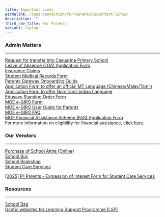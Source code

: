 ```yaml
---
title: Important Links
permalink: /caps-connection/for-parents/important-links/
description: ""
third_nav_title: For Parents
variant: tiptap
---
```

<h3>Admin Matters</h3>
<hr>
<p><a href="https://go.gov.sg/caps-transfer-list" rel="noopener noreferrer nofollow" target="_blank">Request for transfer into Casuarina Primary School</a>
<br><a href="https://go.gov.sg/capsloa" rel="noopener noreferrer nofollow" target="_blank">Leave of Absence (LOA) Application Form</a>
<br><a href="/files/Important%20Links/Product_Fact_Sheet__Year_2024_May__Revised.pdf" rel="noopener noreferrer nofollow" target="_blank">Insurance Claims</a>
<br><a href="https://go.gov.sg/capsstudentmedrec" rel="noopener noreferrer nofollow" target="_blank">Student Medical Records Form</a>
<br><a href="https://go.gov.sg/capspgguide2022" rel="noopener noreferrer nofollow" target="_blank">Parents Gateway Onboarding Guide</a>
<br><a href="/files/Form_1___MTL.pdf" rel="noopener noreferrer nofollow" target="_blank">Application Form to offer an official MT Language (Chinese/Malay/Tamil)</a> 
<br><a href="/files/Form_3___NTIL.pdf" rel="noopener noreferrer nofollow" target="_blank">Application Form to offer Non-Tamil Indian Language</a>
<br><a href="https://form.gov.sg/5be24a1bb3f842000fdc4e59" rel="noopener noreferrer nofollow" target="_blank">Edusave Standing Order Form</a>
<br><a href="https://go.gov.sg/capsmoegiro" rel="noopener noreferrer nofollow" target="_blank">MOE e-GIRO Form</a>
<br><a href="/files/Important%20Links/eGIRO_Application___User_Guide_for_parents.pdf" rel="noopener noreferrer nofollow" target="_blank">MOE e-GIRO User Guide for Parents</a>
<br><a href="/files/Important%20Links/Commonly_asked_Questions_on_GIRO___For_parents.pdf" rel="noopener noreferrer nofollow" target="_blank">MOE e-GIRO FAQ</a> 
<br><a href="https://go.gov.sg/moe-efas" rel="noopener noreferrer nofollow" target="_blank">MOE Financial Assistance Scheme (FAS) Application Form</a>
<br>For more information on eligibility for financial assistance, <a href="https://www.moe.gov.sg/financial-matters/financial-assistance" rel="noopener noreferrer nofollow" target="_blank">click here</a>.
<br>
</p>
<h3>Our Vendors</h3>
<hr>
<p><a href="https://www.myuniformshop.com.sg/" rel="noopener noreferrer nofollow" target="_blank">Purchase of School Attire (Online)</a>
<br><a href="https://casuarinapri.moe.edu.sg/caps-contacts/vendors/schoolbus/" rel="noopener noreferrer nofollow" target="_blank">School Bus </a>
<br><a href="https://www.casuarinapri.moe.edu.sg/caps-contacts/vendors/school-bookshop/" rel="noopener noreferrer nofollow" target="_blank">School Bookshop</a>
<br><a href="https://rafflesstudentcare.com/" rel="noopener noreferrer nofollow" target="_blank">Student Care Services</a>
</p>
<p><a href="http://www.rafflesstudentcare.com/Interest" rel="noopener noreferrer nofollow" target="_blank">[2025] P1 Parents - Expression of Interest Form for Student Care Services</a>
</p>
<h3>Resources</h3>
<hr>
<p><a href="http://schoolbag.edu.sg/" rel="noopener noreferrer nofollow" target="_blank">School Bag</a>
<br><a href="https://docs.google.com/presentation/d/e/2PACX-1vR3BGx41jZr4Rvhf5mTlxcuA6jP8sUslkBnwAp6sQ2QmFISluU7ZiR75Em0futpQw/pub?start=false&amp;loop=false&amp;delayms=3000&amp;slide=id.p1" rel="noopener noreferrer nofollow" target="_blank">Useful websites for Learning Support Programme (LSP)</a>
<br>
</p>